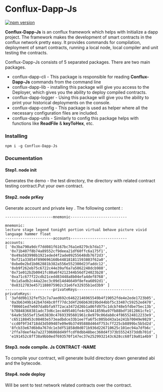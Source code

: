 # Conflux-Dapp-Js

[![npm version](https://badge.fury.io/js/aeproject.svg)](https://badge.fury.io/js/aeproject)

**Conflux-Dapp-Js** is an conflux framework which helps with Initialize a dapp project.
The framework makes the development of smart contracts in the conflux network pretty easy. It provides commands for    compilation, deployment of smart contracts, running a local node, local compiler and unit testing the contracts.

Conflux-Dapp-Js consists of 5 separated packages. There are two main packages.
- conflux-dapp-cli - This package is responsible for reading **Conflux-Dapp-Js** commands from the command line
- conflux-dapp-lib - installing this package will give you access to the Deployer, which gives you the ability to deploy    compiled contracts.
- conflux-dapp-logger - Using this package will give you the ability to print your historical deployments on the console.   
- conflux-dapp-config - This package is used as helper where all the necessary configuration files are included.
- conflux-dapp-utils - Similarly to config this package helps with functions like **ReadFile**  & **keyToHex**, etc.


### Installing

```text
npm i -g Conflux-Dapp-Js
```

### Documentation

#### Step1. node init

Generates the demo - the test directory, the directory with related contract testing contract.Put your own contract.

#### Step2. node prKey 

Generate account and private key .
The following content :

```
----------------------mnemonic--------------------------

mnemonic:
lecture stage legend tonight portion virtual behave picture vivid language hammer float
----------------------accounts--------------------------
accounts:
[ '0x3ba790a9dcf7dd081f6167bc76a1e8279cb7da17',
  '0x71b407f8b74a89552cf9deea21df60ffc6a175f1',
  '0x49a583998b1921eded4f2ade09255648db7672d3',
  '0xf21a33854f890696160b448181811593803f62a0',
  '0xbe0e2bd1b062881b382a556e552300d23faddc12',
  '0xb9f262eb75c6722c44e39af6a7a5862248dcb988',
  '0x71e012b2b0041fc80a6f4212344b56df24023b28',
  '0xa71c677f22cdb21cedd83448a8b04efa4def8768',
  '0x1a5adb2c44a22ec3c09d14d46649f8efea6092d1',
  '0x8312783e4571188075902c31e6fe32935b1ed3b9' ]
----------------------privateKeys--------------------------
privateKeys:
[ '3afdd9b132fef52c7a7aed692c64622146965549b4f19052fde4e2ede1723b05',
  '0a3b6349b142b47d4bc0ff77dc3d4f266b63019bd44bbf5c33487c59252ed470',
  'f00601ed7e607da8bfa9772aca3472d26b1a86fd975c1dcb748e5fdbe75ec13b',
  'b78848368381adc73d6c1ec4d95401fe4c92441859ba97fb88bdf1012861cfe1',
  '64a9c5b55ef15e63830c47693395601961c8e979c06dab8c4f865524812233e9',
  'c651188453c08403e573eadbdce33b1ee7fa6f5c005bd43a1e241b70049e9829',
  'ccd0f9f34718dd3d509407e09e9b37495888d464f753cff225cb8899bc5b5d2d',
  '8fcb33e67d6b0a767dc1e3df51858d0d071b936d226710625c101ec94a7dfb6c',
  '2ffa7deef4a7a227306068d49ffcdf0dbb48bec360d4f373b55524373ddb701d',
  'e191452c8ff38a9bb0edf693570f147ec37e2529932143c628cc68f19a01a4b9' ]

```
#### Step3. node compile. Js CONTRACT -NAME 

To compile your contract, will generate build directory down generated abi and the bytecode.

#### Step4. node deploy 

Will be sent to test network related contracts over the contract.
